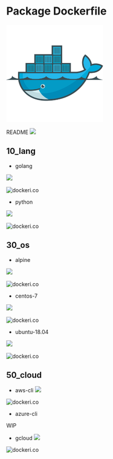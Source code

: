 # Package Dockerfile

![](./icon.png)

README ![](https://github.com/iganari/package-dockerfile/workflows/update-readme-branch/badge.svg)

## 10_lang

+ golang

![](https://images.microbadger.com/badges/image/iganarix/lang-golang.svg)

![dockeri.co](https://dockeri.co/image/iganarix/lang-golang)
  
+ python

![](https://images.microbadger.com/badges/image/iganarix/lang-python.svg)

![dockeri.co](https://dockeri.co/image/iganarix/lang-python)

## 30_os

+ alpine

![](https://images.microbadger.com/badges/image/iganarix/os-alpine.svg)

![dockeri.co](https://dockeri.co/image/iganarix/os-alpine)

+ centos-7

![](https://images.microbadger.com/badges/image/iganarix/os-centos-7.svg)

![dockeri.co](https://dockeri.co/image/iganarix/os-centos-7)

+ ubuntu-18.04

![](https://images.microbadger.com/badges/image/iganarix/os-ubuntu-18.04.svg)

![dockeri.co](https://dockeri.co/image/iganarix/os-ubuntu-18.04)


## 50_cloud

+ aws-cli ![](https://images.microbadger.com/badges/image/iganarix/cld-aws-cli.svg)

![dockeri.co](https://dockeri.co/image/iganarix/cld-aws-cli)

+ azure-cli

WIP

+ gcloud ![](https://images.microbadger.com/badges/image/iganarix/cld-gcloud.svg)

![dockeri.co](https://dockeri.co/image/iganarix/cld-gcloud)


